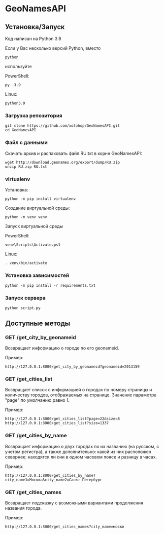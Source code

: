 # GeoNamesAPI

## Установка/Запуск

Код написан на Python 3.9

Если у Вас несколько версий Python, вместо

    python

используйте

PowerShell:
    
    py -3.9

Linux:
    
    python3.9

### Загрузка репозитория
    
    git clone https://github.com/xotohop/GeoNamesAPI.git
    cd GeoNamesAPI

### Файл с данными

Скачать архив и распаковать файл RU.txt в корне GeoNamesAPI:

    wget http://download.geonames.org/export/dump/RU.zip
    unzip RU.zip RU.txt

### virtualenv

Установка:

    python -m pip install virtualenv

Создание виртуальной среды:
    
    python -m venv venv

Запуск виртуальной среды

PowerShell:
    
    venv\Scripts\Activate.ps1 

Linux:
    
    . venv/bin/activate

### Установка зависимостей
    
    python -m pip install -r requirements.txt

### Запуск сервера
    
    python script.py

## Доступные методы

### GET /get_city_by_geonameid

Возвращает информацию о городе по его geonameid.

Пример:

    http://127.0.0.1:8000/get_city_by_geonameid?geonameid=2013159

### GET /get_cities_list

Возвращает список с информацией о городах по номеру страницы и количеству городов, отображаемых на странице. Значение параметра "page" по умолчанию равно 1.

Пример:

    http://127.0.0.1:8000/get_cities_list?page=22&size=8
    http://127.0.0.1:8000/get_cities_list?size=1337

### GET /get_cities_by_name

Возвращает информацию о двух городах по их названию (на русском, с учетом регистра), а также дополнительно: какой из них расположен севернее; находятся ли они в одном часовом поясе и разницу в часах.

Пример:

    http://127.0.0.1:8000/get_cities_by_name?city_name1=Москва&city_name2=Санкт-Петербург

### GET /get_cities_names

Возвращает подсказку с возможными вариантами продолжения названия города.

Пример:

    http://127.0.0.1:8000/get_cities_names?city_name=москв

